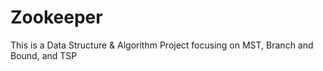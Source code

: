 # Zookeeper
This is a Data Structure &amp; Algorithm Project focusing on MST, Branch and Bound, and TSP
